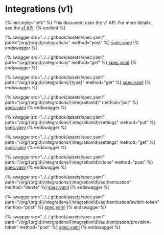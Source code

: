 # Integrations (v1)

{% hint style="info" %}
This document uses the v1 API. For more details, see the [v1 API](../v1-api.md).
{% endhint %}

{% swagger src="../../.gitbook/assets/spec.yaml" path="/org/{orgId}/integrations" method="post" %}
[spec.yaml](../../.gitbook/assets/spec.yaml)
{% endswagger %}

{% swagger src="../../.gitbook/assets/spec.yaml" path="/org/{orgId}/integrations" method="get" %}
[spec.yaml](../../.gitbook/assets/spec.yaml)
{% endswagger %}

{% swagger src="../../.gitbook/assets/spec.yaml" path="/org/{orgId}/integrations/{type}" method="get" %}
[spec.yaml](../../.gitbook/assets/spec.yaml)
{% endswagger %}

{% swagger src="../../.gitbook/assets/spec.yaml" path="/org/{orgId}/integrations/{integrationId}" method="put" %}
[spec.yaml](../../.gitbook/assets/spec.yaml)
{% endswagger %}

{% swagger src="../../.gitbook/assets/spec.yaml" path="/org/{orgId}/integrations/{integrationId}/settings" method="put" %}
[spec.yaml](../../.gitbook/assets/spec.yaml)
{% endswagger %}

{% swagger src="../../.gitbook/assets/spec.yaml" path="/org/{orgId}/integrations/{integrationId}/settings" method="get" %}
[spec.yaml](../../.gitbook/assets/spec.yaml)
{% endswagger %}

{% swagger src="../../.gitbook/assets/spec.yaml" path="/org/{orgId}/integrations/{integrationId}/clone" method="post" %}
[spec.yaml](../../.gitbook/assets/spec.yaml)
{% endswagger %}

{% swagger src="../../.gitbook/assets/spec.yaml" path="/org/{orgId}/integrations/{integrationId}/authentication" method="delete" %}
[spec.yaml](../../.gitbook/assets/spec.yaml)
{% endswagger %}

{% swagger src="../../.gitbook/assets/spec.yaml" path="/org/{orgId}/integrations/{integrationId}/authentication/switch-token" method="post" %}
[spec.yaml](../../.gitbook/assets/spec.yaml)
{% endswagger %}

{% swagger src="../../.gitbook/assets/spec.yaml" path="/org/{orgId}/integrations/{integrationId}/authentication/provision-token" method="post" %}
[spec.yaml](../../.gitbook/assets/spec.yaml)
{% endswagger %}
